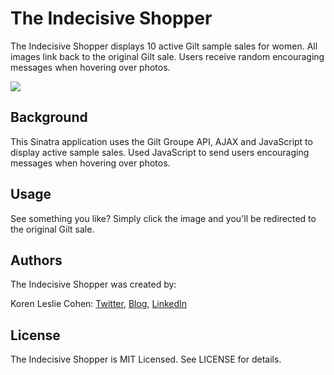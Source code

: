 # The Indecisive Shopper

The Indecisive Shopper displays 10 active Gilt sample sales for women. All images link back to the original Gilt sale. Users receive random encouraging messages when hovering over photos.

<a href="http://indecisiveshopper.herokuapp.com/" target="_blank"><img src="http://www.korenlc.com/wp-content/uploads/2014/06/gilt-sinatra-1024x576.png"></a>

## Background

This Sinatra application uses the Gilt Groupe API, AJAX and JavaScript to display active sample sales. Used JavaScript to send users encouraging messages when hovering over photos.

## Usage

See something you like? Simply click the image and you'll be redirected to the original Gilt sale.

## Authors

The Indecisive Shopper was created by:

Koren Leslie Cohen: <a href="http://twitter.com/korenlc" target="_blank">Twitter</a>, <a href="http://korenlc.com" target="_blank">Blog</a>, <a href="http://linkedin.com/pub/koren-leslie-cohen/26/178/726/" target="_blank">LinkedIn</a> 

## License

The Indecisive Shopper is MIT Licensed. See LICENSE for details.